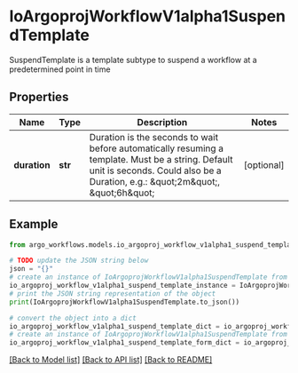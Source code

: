 # IoArgoprojWorkflowV1alpha1SuspendTemplate

SuspendTemplate is a template subtype to suspend a workflow at a predetermined point in time

## Properties

Name | Type | Description | Notes
------------ | ------------- | ------------- | -------------
**duration** | **str** | Duration is the seconds to wait before automatically resuming a template. Must be a string. Default unit is seconds. Could also be a Duration, e.g.: \&quot;2m\&quot;, \&quot;6h\&quot; | [optional] 

## Example

```python
from argo_workflows.models.io_argoproj_workflow_v1alpha1_suspend_template import IoArgoprojWorkflowV1alpha1SuspendTemplate

# TODO update the JSON string below
json = "{}"
# create an instance of IoArgoprojWorkflowV1alpha1SuspendTemplate from a JSON string
io_argoproj_workflow_v1alpha1_suspend_template_instance = IoArgoprojWorkflowV1alpha1SuspendTemplate.from_json(json)
# print the JSON string representation of the object
print(IoArgoprojWorkflowV1alpha1SuspendTemplate.to_json())

# convert the object into a dict
io_argoproj_workflow_v1alpha1_suspend_template_dict = io_argoproj_workflow_v1alpha1_suspend_template_instance.to_dict()
# create an instance of IoArgoprojWorkflowV1alpha1SuspendTemplate from a dict
io_argoproj_workflow_v1alpha1_suspend_template_form_dict = io_argoproj_workflow_v1alpha1_suspend_template.from_dict(io_argoproj_workflow_v1alpha1_suspend_template_dict)
```
[[Back to Model list]](../README.md#documentation-for-models) [[Back to API list]](../README.md#documentation-for-api-endpoints) [[Back to README]](../README.md)


